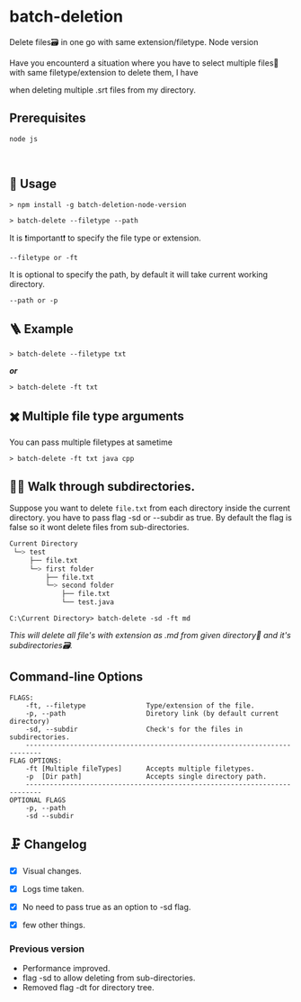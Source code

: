   

#  batch-deletion

Delete files🗃 in one go with same extension/filetype. Node version

  

Have you encounterd a situation where you have to select multiple files📁 with same filetype/extension to delete them, I have

when deleting multiple .srt files from my directory.

  

##  ‍Prerequisites

```
node js
```

<br>

##  🔮 Usage

  

```
> npm install -g batch-deletion-node-version
```

```
> batch-delete --filetype --path
```

It is ❗important❗ to specify the file type or extension.

```
--filetype or -ft
```

  

It is optional to specify the path, by default it will take current working directory.

```
--path or -p
```


##  🪜 Example

```
> batch-delete --filetype txt
```

***or***

```
> batch-delete -ft txt
```



##  ✖️ Multiple file type arguments

You can pass multiple filetypes at sametime

```
> batch-delete -ft txt java cpp
```


## 🚶‍♀️ Walk through subdirectories.

Suppose you want to delete `file.txt` from each directory inside the current directory.
you have to pass flag -sd or --subdir as true. By default the flag is false so it wont delete files from sub-directories.

```bash
Current Directory
 └─> test
     ├── file.txt
     └─> first folder
         ├── file.txt
         └─> second folder
             ├── file.txt
             └── test.java
```
```
C:\Current Directory> batch-delete -sd -ft md
```
*This will delete all file's with extension as .md from given directory📂 and it's subdirectories🗃.*

## Command-line Options
```
FLAGS:
    -ft, --filetype               Type/extension of the file.
    -p, --path                    Diretory link (by default current directory)
    -sd, --subdir                 Check's for the files in subdirectories.
    --------------------------------------------------------------------------
FLAG OPTIONS:
    -ft [Multiple fileTypes]      Accepts multiple filetypes.
    -p  [Dir path]                Accepts single directory path.
    --------------------------------------------------------------------------
OPTIONAL FLAGS
    -p, --path
    -sd --subdir
```


## 🗜️ Changelog
-  [x] Visual changes.
-  [x] Logs time taken.
-  [x] No need to pass true as an option to -sd flag.
-  [x] few other things.


### Previous version
- Performance improved.
- flag -sd to allow deleting from sub-directories.
- Removed flag -dt for directory tree.

